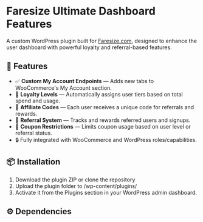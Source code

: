 # Faresize Ultimate Dashboard Features

A custom WordPress plugin built for [Faresize.com](https://faresize.com), designed to enhance the user dashboard with powerful loyalty and referral-based features.

## 🎯 Features

- ✅ **Custom My Account Endpoints** — Adds new tabs to WooCommerce's My Account section.
- 🎁 **Loyalty Levels** — Automatically assigns user tiers based on total spend and usage.
- 💸 **Affiliate Codes** — Each user receives a unique code for referrals and rewards.
- 👥 **Referral System** — Tracks and rewards referred users and signups.
- 🚫 **Coupon Restrictions** — Limits coupon usage based on user level or referral status.
- 🔒 Fully integrated with WooCommerce and WordPress roles/capabilities.

## 📦 Installation

1. Download the plugin ZIP or clone the repository
2. Upload the plugin folder to /wp-content/plugins/
3. Activate it from the Plugins section in your WordPress admin dashboard.

## ⚙️ Dependencies


